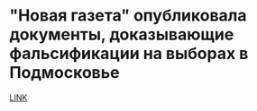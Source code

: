 # "Новая газета" опубликовала документы, доказывающие фальсификации на выборах в Подмосковье



[LINK](https://varlamov.ru/2114843.html)